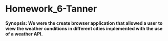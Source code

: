 # Homework_6-Tanner
#### Synopsis: We were the create browser application that allowed a user to view the weather conditions in different cities implemented with the use of a weather API.
